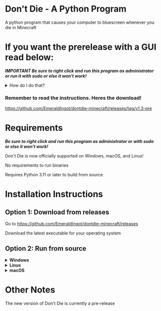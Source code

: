 # Don't Die - A Python Program
A python program that causes your computer to bluescreen whenever you die in Minecraft

# If you want the prerelease with a GUI read below:

***IMPORTANT Be sure to right click and run this program as administrator or run it with sudo or else it won't work!***

<details>
<summary>How do I do that?</summary>

# Windows

If you are on Windows, right click on the exe and click run as administrator. If prompted to allow changes, click yes.

# macOS

If you are on macOS, navigate to the folder containing the .app in the terminal, and run the following:

`sudo ./dontdie.app/Contents/MacOS/dontdie`

<details>
<summary>How do I navigate to the folder in terminal?</summary>
<br>
Mount the downloaded DMG file by double clicking it.

Move dontdie.app off of the DMG onto your desktop.

open the terminal and run the following command:

`cd ~/Desktop`

After that, run the command above.

`sudo ./dontdie.app/Contents/MacOS/dontdie`

It will prompt you for your password. It will not indicate you are typing, but you are. Press enter after typing it.
</details>

# Linux

If you are on Linux, navigate to the folder containing the binary and run the following:

`sudo ./dontdie`

</details>

### Remember to read the instructions. Heres the download! 

https://github.com/EmeraldIngot/dontdie-minecraft/releases/tag/v1.3-pre

# Requirements
***Be sure to right click and run this program as administrator or with sudo or else it won't work!***

Don't Die is now officially supported on Windows, macOS, and Linux!

No requirements to run binaries

Requires Python 3.11 or later to build from source

# Installation Instructions
## Option 1: Download from releases

Go to https://github.com/EmeraldIngot/dontdie-minecraft/releases

Download the latest executable for your operating system


## Option 2: Run from source


<details>
<summary><strong>Windows</strong></summary>
<br>
Make sure you have the correct version of python for windows installed (3.11)

Open CMD

 - Download source
 
 If you have git for windows installed then run the following

 `git clone https://github.com/EmeraldIngot/dontdie-minecraft.git`
 
 `cd dontdie-minecraft`
 
 otherwise, just download the source zip file and extract it
 
 - If you downloaded the source zip folder, move into the directory by typing
 
 `cd dontdie-minecraft-master`
 
 from where you extracted it to
 
 Run `dir` to make sure you are in the right directory
 
 If returns a bunch of stuff like dontdie.py and dontdie.ico, then you're good to go
 
 - Install python dependencies
  
`pip install -r requirements.txt`

 - Run Don't Die
 
 ***Make sure you run cmd as administrator or else the computer will not bluescreen***
 
 `python dontdie.py`


# Build Instructions

 - Follow instructions to run from source
 
 - Install pyinstaller
 
 `pip install pyinstaller`

 - Build executable
 
 `build_windows.bat`

Executable is available at `dist/dontdie.exe`

Rigth click and run with administrator!

</details>

<details>
<summary><strong>Linux</strong></summary>
<br>
Make sure you have the correct version of python installed (3.11)

Open the terminal
 - Download source
 
Either run the following

 `git clone https://github.com/EmeraldIngot/dontdie-minecraft.git`
 
 `cd dontdie-minecraft`
 
or download the source zip and extract it
 
 - If you downloaded the source zip folder, move into the directory by typing
 
 `cd dontdie-minecraft-master`
 
 from where you extracted it to
 
 Run `ls` to make sure you are in the right directory
 
 If returns a bunch of stuff like dontdie.py and dontdie.ico, then you're good to go
 
 - Install python dependencies
  
`pip install -r requirements.txt`

 - Run Don't Die
 
 ***Make sure you run python with sudo or login to the root account with `sudo su` first or else the computer will not bluescreen***
 
  you might have to reinstall the python modules as root after doing so
 
 `python dontdie.py`


# Build Instructions

 - Follow instructions to run from source
 
 - Install pyinstaller
 
 `pip install pyinstaller`

 - Build executable
 
 `./build_linux.sh`

Binary is available at `dist/dontdie`

Remember to run with `sudo` or else it won't work!
</details>

<details>
<summary><strong>macOS</strong></summary>
<br>
Make sure you have the correct version of python for macOS installed (3.11)

Open the terminal
 - Download source
 
Either run the following

 `git clone https://github.com/EmeraldIngot/dontdie-minecraft.git`
 
 `cd dontdie-minecraft`
 
or download the source zip and extract it
 
 - If you downloaded the source zip folder, move into the directory by typing
 
 `cd dontdie-minecraft-master`
 
 from where you extracted it to
 
 Run `ls` to make sure you are in the right directory
 
 If returns a bunch of stuff like dontdie.py and dontdie.ico, then you're good to go
 
 - Install python dependencies
  
`pip install -r requirements.txt`

 - Run Don't Die
 
 ***Make sure you run python with sudo or log into the root account with `sudo su` before or else the computer will not bluescreen***
 
 you might have to reinstall the python modules as root after doing so
 
 `python dontdie.py`


# Build Instructions

 - Follow instructions to run from source
 
 - Install pyinstaller
 
 `pip install pyinstaller`

 - Build executable
 
 `./build_macos.sh`

.app is available at `dist/dontdie`

In order to run as root, go to where the .app is, and run the following command
sudo ./dontdie.app/Contents/MacOS/dontdie
</details>


# Other Notes

The new version of Don't Die is currently a pre-release
